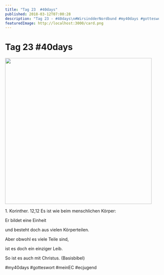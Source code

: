 ```yaml
---
title: "Tag 23  #40days"
published: 2018-03-12T07:00:28
description: "Tag 23 - #40days\n#WirsindderNordbund #my40days #gotteswort #meinEC #ecjugend"
featuredImage: http://localhost:3000/card.png
---
```


# Tag 23  #40days

<p><img data-attachment-id="1500" data-permalink="https://www.ec-nordbund.de/40days_03-12_with-tag-23/" data-orig-file="https://www.ec-nordbund.de/wp-content/uploads/40DAYS_03-12_WITH-tag-23.jpg" data-orig-size="1080,1080" data-comments-opened="1" data-image-meta="{&quot;aperture&quot;:&quot;0&quot;,&quot;credit&quot;:&quot;&quot;,&quot;camera&quot;:&quot;&quot;,&quot;caption&quot;:&quot;&quot;,&quot;created_timestamp&quot;:&quot;0&quot;,&quot;copyright&quot;:&quot;&quot;,&quot;focal_length&quot;:&quot;0&quot;,&quot;iso&quot;:&quot;0&quot;,&quot;shutter_speed&quot;:&quot;0&quot;,&quot;title&quot;:&quot;&quot;,&quot;orientation&quot;:&quot;0&quot;}" data-image-title="40DAYS_03-12_WITH-tag-23" data-image-description="" data-medium-file="https://www.ec-nordbund.de/wp-content/uploads/40DAYS_03-12_WITH-tag-23-480x480.jpg" data-large-file="https://www.ec-nordbund.de/wp-content/uploads/40DAYS_03-12_WITH-tag-23-1024x1024.jpg" class="alignnone size-medium wp-image-1500" src="https://www.ec-nordbund.de/wp-content/uploads/40DAYS_03-12_WITH-tag-23-480x480.jpg" alt="" width="480" height="480" srcset="https://www.ec-nordbund.de/wp-content/uploads/40DAYS_03-12_WITH-tag-23-480x480.jpg 480w, https://www.ec-nordbund.de/wp-content/uploads/40DAYS_03-12_WITH-tag-23-150x150.jpg 150w, https://www.ec-nordbund.de/wp-content/uploads/40DAYS_03-12_WITH-tag-23-768x768.jpg 768w, https://www.ec-nordbund.de/wp-content/uploads/40DAYS_03-12_WITH-tag-23-1024x1024.jpg 1024w, https://www.ec-nordbund.de/wp-content/uploads/40DAYS_03-12_WITH-tag-23.jpg 1080w" sizes="(max-width: 480px) 100vw, 480px" /></p>
<p>1. Korinther. 12,12 Es ist wie beim menschlichen Körper:</p>
<p>Er bildet eine Einheit</p>
<p>und besteht doch aus vielen Körperteilen.</p>
<p>Aber obwohl es viele Teile sind,</p>
<p>ist es doch ein einziger Leib.</p>
<p>So ist es auch mit Christus. (Basisbibel)</p>
<p>#my40days #gotteswort #meinEC #ecjugend</p>
